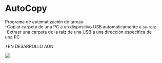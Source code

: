 # AutoCopy
Programa de automatización de tareas<br>
-Copiar carpeta de una PC a un dispositivo USB automaticamente a su raiz.<br>
-Extraer una carpeta de la raiz de una USB a una dirección especifica de una PC<br>

*EN DESARROLLO AÚN<br>

<img src="https://fotos.subefotos.com/c3c2e843db44f9691887745b2565a23do.png">
